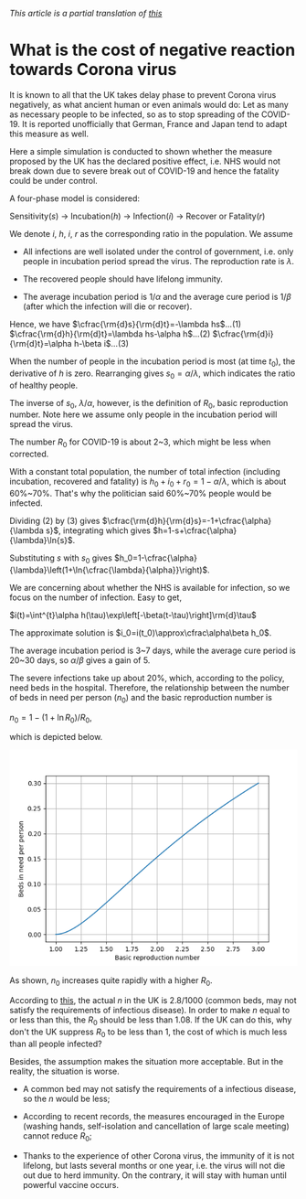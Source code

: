 *This article is a partial translation of [this](https://zhuanlan.zhihu.com/p/113031098)*

# What is the cost of negative reaction towards Corona virus

It is known to all that the UK takes delay phase to prevent Corona virus negatively, as what ancient human or even animals would do: Let as many as necessary people to be infected, so as to stop spreading of the COVID-19. It is reported unofficially that German, France and Japan tend to adapt this measure as well.

Here a simple simulation is conducted to shown whether the measure proposed by the UK has the declared positive effect, i.e. NHS would not break down due to severe break out of COVID-19 and hence the fatality could be under control.

A four-phase model is considered:

Sensitivity($s$) -> Incubation($h$) -> Infection($i$) -> Recover or Fatality($r$)

We denote $i$, $h$, $i$, $r$ as the corresponding ratio in the population. We assume

- All infections are well isolated under the control of government, i.e. only people in incubation period spread the virus. The reproduction rate is $\lambda$.

- The recovered people should have lifelong immunity.

- The average incubation period is $1/\alpha$ and the average cure period is $1/\beta$ (after which the infection will die or recover).

Hence, we have
$\cfrac{\rm{d}s}{\rm{d}t}=-\lambda hs$...(1)
$\cfrac{\rm{d}h}{\rm{d}t}=\lambda hs-\alpha h$...(2)
$\cfrac{\rm{d}i}{\rm{d}t}=\alpha h-\beta i$...(3)

When the number of people in the incubation period is most (at time $t_0$), the derivative of $h$ is zero. Rearranging gives $s_0=\alpha/\lambda$, which indicates the ratio of healthy people. 

The inverse of $s_0$, $\lambda/\alpha$, however, is the definition of $R_0$, basic reproduction number. Note here we assume only people in the incubation period will spread the virus. 

The number $R_0$ for COVID-19 is about 2~3, which might be less when corrected.

With a constant total population, the number of total infection (including incubation, recovered and fatality) is $h_0+i_0+r_0=1-\alpha/\lambda$, which is about 60%~70%. That's why the politician said 60%~70% people would be infected.

Dividing (2) by (3) gives $\cfrac{\rm{d}h}{\rm{d}s}=-1+\cfrac{\alpha}{\lambda s}$, integrating which gives $h=1-s+\cfrac{\alpha}{\lambda}\ln{s}$.

Substituting $s$ with $s_0$ gives $h_0=1-\cfrac{\alpha}{\lambda}\left(1+\ln{\cfrac{\lambda}{\alpha}}\right)$.

We are concerning about whether the NHS is available for infection, so we focus on the number of infection. Easy to get,

$i(t)=\int^{t}\alpha h(\tau)\exp\left[-\beta(t-\tau)\right]\rm{d}\tau$

The approximate solution is $i_0=i(t_0)\approx\cfrac\alpha\beta h_0$.

The average incubation period is 3~7 days, while the average cure period is 20~30 days, so $\alpha/\beta$ gives a gain of 5.

The severe infections take up about 20%, which, according to the policy, need beds in the hospital. Therefore, the relationship between the number of beds in need per person ($n_0$) and the basic reproduction number is

$n_0=1-(1+\ln{R_0})/R_0$,

which is depicted below.

![figure](R0-n0.png)

As shown, $n_0$ increases quite rapidly with a higher $R_0$.

According to [this](​www.indexmundi.com), the actual $n$ in the UK is 2.8/1000 (common beds, may not satisfy the requirements of infectious disease). In order to make $n$ equal to or less than this, the $R_0$ should be less than 1.08. If the UK can do this, why don't the UK suppress $R_0$ to be less than $1$, the cost of which is much less than all people infected?

Besides, the assumption makes the situation more acceptable. But in the reality, the situation is worse.

- A common bed may not satisfy the requirements of a infectious disease, so the $n$ would be less;

- According to recent records, the measures encouraged in the Europe (washing hands, self-isolation and cancellation of large scale meeting) cannot reduce $R_0$;

- Thanks to the experience of other Corona virus, the immunity of it is not lifelong, but lasts several months or one year, i.e. the virus will not die out due to herd immunity. On the contrary, it will stay with human until powerful vaccine occurs.
